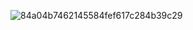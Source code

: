 ![84a04b7462145584fef617c284b39c29](https://images-1314004726.cos.ap-guangzhou.myqcloud.com/test/202407101814841.jpeg)